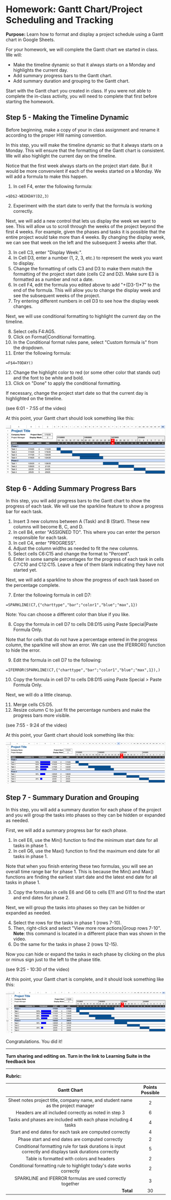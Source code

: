 #  Homework: Gantt Chart/Project Scheduling and Tracking

**Purpose:** Learn how to format and display a project schedule using a Gantt chart in Google Sheets.

For your homework, we will complete the Gantt chart we started in class. We will:

* Make the timeline dynamic so that it always starts on a Monday and highlights the current day.
* Add summary progress bars to the Gantt chart.
* Add summary duration and grouping to the Gantt chart.

Start with the Gantt chart you created in class. If you were not able to complete the in-class activity, you will need to complete that first before starting the homework.

## Step 5 - Making the Timeline Dynamic

Before beginning, make a copy of your in class assignment and rename it according to the proper HW naming convention.

In this step, you will make the timeline dynamic so that it always starts on a Monday. This will ensure that the formatting of the Gantt chart is consistent. We will also highlight the current day on the timeline.

Notice that the first week always starts on the project start date. But it would be more convenvient if each of the weeks started on a Monday. We will add a formula to make this happen.

1. In cell F4, enter the following formula: 
```
=$D$2-WEEKDAY(D2,3)
```
2. Experiment with the start date to verify that the formula is working correctly.

Next, we will add a new control that lets us display the week we want to see. This will allow us to scroll through the weeks of the project beyond the first 4 weeks. For example, given the phases and tasks it is possible that the entire project would take more than 4 weeks. By changing the display week, we can see that week on the left and the subsequent 3 weeks after that.

3. In cell C3, enter "Display Week:".
4. In Cell D3, enter a number (1, 2, 3, etc.) to represent the week you want to display.
5. Change the formatting of cells C3 and D3 to make them match the formatting of the project start date (cells C2 and D2). Make sure E3 is formatted as a number and not a date.
6. In cell F4, edit the formula you edited above to add "+(D3-1)*7" to the end of the formula. This will allow you to change the display week and see the subsequent weeks of the project. 
7. Try entering different numbers in cell D3 to see how the display week changes.

Next, we will use conditional formatting to highlight the current day on the timeline.

8. Select cells F4:AG5.
9. Click on Format|Conditional formatting.
10. In the Conditional format rules pane, select "Custom formula is" from the dropdown.
11. Enter the following formula:
```
=F$4=TODAY()
```
12. Change the highlight color to red (or some other color that stands out) and the font to be white and bold.
13. Click on "Done" to apply the conditional formatting.

If necessary, change the project start date so that the current day is highlighted on the timeline.

(see 6:01 - 7:55 of the video)

At this point, your Gantt chart should look something like this:

![gantt_5_end.png](images/gantt_5_end.png)

## Step 6 - Adding Summary Progress Bars

In this step, you will add progress bars to the Gantt chart to show the progress of each task. We will use the sparkline feature to show a progress bar for each task.

1. Insert 3 new columns between A (Task) and B (Start). These new columns will become B, C, and D.
2. In cell B4, enter "ASSIGNED TO". This where you can enter the person responsible for each task.
3. In cell C4, enter "PROGRESS".
4. Adjust the column widths as needed to fit the new columns.
5. Select cells C6:C15 and change the format to "Percent".
6. Enter in some sample percentages for the progress of each task in cells C7:C10 and C12:C15. Leave a few of them blank indicating they have not started yet.

Next, we will add a sparkline to show the progress of each task based on the percentage complete.

7. Enter the following formula in cell D7: 
```
=SPARKLINE(C7,{"charttype","bar";"color1","blue";"max",1})
```
Note: You can choose a different color than blue if you like.

8. Copy the formula in cell D7 to cells D8:D15 using Paste Special|Paste Formula Only.

Note that for cells that do not have a percentage entered in the progress column, the sparkline will show an error. We can use the IFERROR() function to hide the error.

9. Edit the formula in cell D7 to the following:
```
=IFERROR(SPARKLINE(C7,{"charttype","bar";"color1","blue";"max",1}),)
```
10. Copy the formula in cell D7 to cells D8:D15 using Paste Special > Paste Formula Only.

Next, we will do a little cleanup.

11. Merge cells C5:D5.
12. Resize column C to just fit the percentage numbers and make the progress bars more visible.

(see 7:55 - 9:24 of the video)

At this point, your Gantt chart should look something like this:

![gantt_6_end.png](images/gantt_6_end.png)

## Step 7 - Summary Duration and Grouping

In this step, you will add a summary duration for each phase of the project and you will group the tasks into phases so they can be hidden or expanded as needed.

First, we will add a summary progress bar for each phase.

1. In cell E6, use the Min() function to find the minimum start date for all tasks in phase 1.
2. In cell G6, use the Max() function to find the maximum end date for all tasks in phase 1.

Note that when you finish entering these two formulas, you will see an overall time range bar for phase 1. This is because the Min() and Max() functions are finding the earliest start date and the latest end date for all tasks in phase 1.

3. Copy the formulas in cells E6 and G6 to cells E11 and G11 to find the start and end dates for phase 2.

Next, we will group the tasks into phases so they can be hidden or expanded as needed.

4. Select the rows for the tasks in phase 1 (rows 7-10).
5. Then, right-click and select "View more row actions|Group rows 7-10". **Note**: this command is located in a different place than was shown in the video.
6. Do the same for the tasks in phase 2 (rows 12-15).

Now you can hide or expand the tasks in each phase by clicking on the plus or minus sign just to the left to the phase title.

(see 9:25 - 10:30 of the video)

At this point, your Gantt chart is complete, and it should look something like this:

![gantt_7_end.png](images/gantt_7_end.png)

Congratulations. You did it!

---

**Turn sharing and editing on. Turn in the link to Learning Suite in the feedback box**

---

**Rubric:**

|                                               Gantt Chart                                               | Points Possible |
|:-------------------------------------------------------------------------------------------------------:|:---------------:|
|            Sheet notes project title, company name, and student name as the project manager             |        2        |
|                          Headers are all included correctly as noted in step 3                          |        6        |
|                     Tasks and phases are included with each phase including 4 tasks                     |        4        |
|                        Start and end dates for each task are computed correctly                         |        4        |
|                            Phase start and end dates are computed correctly                             |        2        |
| Conditional formatting rule for task durations is input correctly and displays task durations correctly |        5        |
|                               Table is formatted with colors and headers                                |        2        |
|                  Conditional formatting rule to highlight today's date works correctly                  |        2        |
|                       SPARKLINE and IFERROR formulas are used correctly together                        |        3        |
|                             <div style="text-align: right">**Total**</div>                              |       30        |
